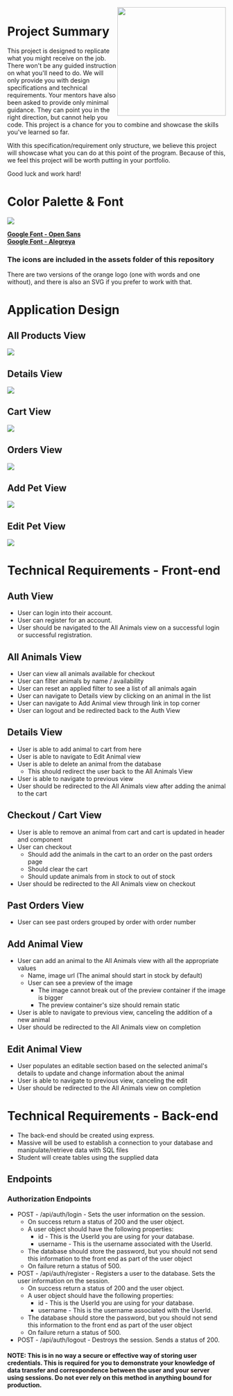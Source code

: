 <img src="https://devmounta.in/img/logowhiteblue.png" width="250" align="right">

# Project Summary

This project is designed to replicate what you might receive on the job. There won't be any guided instruction on what you'll need to do. We will only provide you with design specifications and technical requirements. Your mentors have also been asked to provide only minimal guidance. They can point you in the right direction, but cannot help you code. This project is a chance for you to combine and showcase the skills you've learned so far.

With this specification/requirement only structure, we believe this project will showcase what you can do at this point of the program. Because of this, we feel this project will be worth putting in your portfolio.

Good luck and work hard!

# Color Palette & Font

<img src="https://github.com/Be-The-Bert/library-simulation/blob/master/assets/design-guide.png" />

<b><a href="https://fonts.google.com/specimen/Open+Sans?selection.family=Open+Sans">Google Font - Open Sans</a></b>
<br/>
<b><a href="https://fonts.google.com/specimen/Alegreya?selection.family=Alegreya:700i">Google Font - Alegreya</a></b>

### The icons are included in the assets folder of this repository
There are two versions of the orange logo (one with words and one without), and there is also an SVG if you prefer to work with that.


# Application Design

## All Products View

<img src="https://raw.githubusercontent.com/Alan-Miller/animal-simulation/master/views/all.png" />

## Details View

<img src="https://raw.githubusercontent.com/Alan-Miller/animal-simulation/master/views/details.png" />

## Cart View

<img src="https://raw.githubusercontent.com/Alan-Miller/animal-simulation/master/views/cart.png" />

## Orders View

<img src="https://raw.githubusercontent.com/Alan-Miller/animal-simulation/master/views/orders.png" />

## Add Pet View

<img src="https://raw.githubusercontent.com/Alan-Miller/animal-simulation/master/views/add-pet.png" />

## Edit Pet View

<img src="https://raw.githubusercontent.com/Alan-Miller/animal-simulation/master/views/edit-pet.png" />

# Technical Requirements - Front-end

## Auth View
* User can login into their account.
* User can register for an account.
* User should be navigated to the All Animals view on a successful login or successful registration.

## All Animals View
* User can view all animals available for checkout
* User can filter animals by name / availability
* User can reset an applied filter to see a list of all animals again
* User can navigate to Details view by clicking on an animal    in the list
* User can navigate to Add Animal view through link in top corner
* User can logout and be redirected back to the Auth View

## Details View
* User is able to add animal to cart from here
* User is able to navigate to Edit Animal view 
* User is able to delete an animal from the database
    * This should redirect the user back to the All Animals View
* User is able to navigate to previous view
* User should be redirected to the All Animals view after adding the animal to the cart

## Checkout / Cart View
* User is able to remove an animal from cart and cart is updated in header and component
* User can checkout
  * Should add the animals in the cart to an order on the past orders page
  * Should clear the cart
  * Should update animals from in stock to out of stock
* User should be redirected to the All Animals view on checkout

## Past Orders View
* User can see past orders grouped by order with order number

## Add Animal View
* User can add an animal to the All Animals view with all the appropriate values
  * Name, image url (The animal should start in stock by default)
  * User can see a preview of the image
    * The image cannot break out of the preview container if the image is bigger
    * The preview container's size should remain static
* User is able to navigate to previous view, canceling the addition of a new animal
* User should be redirected to the All Animals view on completion

## Edit Animal View
* User populates an editable section based on the selected animal's details to update and change information about the animal 
* User is able to navigate to previous view, canceling the edit
* User should be redirected to the All Animals view on completion

# Technical Requirements - Back-end
* The back-end should be created using express.
* Massive will be used to establish a connection to your database and manipulate/retrieve data with SQL files
* Student will create tables using the supplied data

## Endpoints

### Authorization Endpoints

* POST - /api/auth/login - Sets the user information on the session.
  * On success return a status of 200 and the user object.
  * A user object should have the following properties:
    * id - This is the UserId you are using for your database.
    * username - This is the username associated with the UserId.
  * The database should store the password, but you should not send this information to the front end as part of the user object
  * On failure return a status of 500.
* POST - /api/auth/register - Registers a user to the database. Sets the user information on the session.
  * On success return a status of 200 and the user object.
  * A user object should have the following properties:
    * id - This is the UserId you are using for your database.
    * username - This is the username associated with the UserId.
  * The database should store the password, but you should not send this information to the front end as part of the user object
  * On failure return a status of 500.
* POST - /api/auth/logout - Destroys the session. Sends a status of 200.

#### NOTE: This is in no way a secure or effective way of storing user credentials. This is required for you to demonstrate your knowledge of data transfer and correspondence between the user and your server using sessions. Do not ever rely on this method in anything bound for production.
